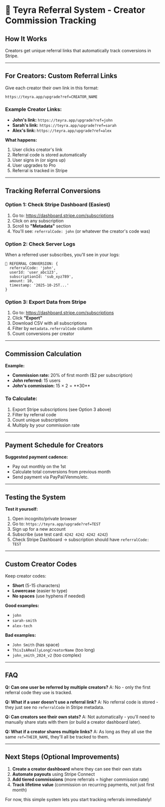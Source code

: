 # 🎯 Teyra Referral System - Creator Commission Tracking

## How It Works

Creators get unique referral links that automatically track conversions in Stripe.

---

## For Creators: Custom Referral Links

Give each creator their own link in this format:

```
https://teyra.app/upgrade?ref=CREATOR_NAME
```

### Example Creator Links:

- **John's link:** `https://teyra.app/upgrade?ref=john`
- **Sarah's link:** `https://teyra.app/upgrade?ref=sarah`
- **Alex's link:** `https://teyra.app/upgrade?ref=alex`

**What happens:**
1. User clicks creator's link
2. Referral code is stored automatically
3. User signs in (or signs up)
4. User upgrades to Pro
5. Referral is tracked in Stripe

---

## Tracking Referral Conversions

### Option 1: Check Stripe Dashboard (Easiest)

1. Go to: https://dashboard.stripe.com/subscriptions
2. Click on any subscription
3. Scroll to **"Metadata"** section
4. You'll see: `referralCode: john` (or whatever the creator's code was)

### Option 2: Check Server Logs

When a referred user subscribes, you'll see in your logs:

```
🎯 REFERRAL CONVERSION: {
  referralCode: 'john',
  userId: 'user_abc123',
  subscriptionId: 'sub_xyz789',
  amount: 10,
  timestamp: '2025-10-25T...'
}
```

### Option 3: Export Data from Stripe

1. Go to: https://dashboard.stripe.com/subscriptions
2. Click **"Export"**
3. Download CSV with all subscriptions
4. Filter by `metadata.referralCode` column
5. Count conversions per creator

---

## Commission Calculation

**Example:**
- **Commission rate:** 20% of first month ($2 per subscription)
- **John referred:** 15 users
- **John's commission:** 15 × $2 = **$30**

### To Calculate:

1. Export Stripe subscriptions (see Option 3 above)
2. Filter by referral code
3. Count unique subscriptions
4. Multiply by your commission rate

---

## Payment Schedule for Creators

**Suggested payment cadence:**
- Pay out monthly on the 1st
- Calculate total conversions from previous month
- Send payment via PayPal/Venmo/etc.

---

## Testing the System

**Test it yourself:**

1. Open incognito/private browser
2. Go to: `https://teyra.app/upgrade?ref=TEST`
3. Sign up for a new account
4. Subscribe (use test card: `4242 4242 4242 4242`)
5. Check Stripe Dashboard → subscription should have `referralCode: TEST`

---

## Custom Creator Codes

Keep creator codes:
- **Short** (5-15 characters)
- **Lowercase** (easier to type)
- **No spaces** (use hyphens if needed)

**Good examples:**
- `john`
- `sarah-smith`
- `alex-tech`

**Bad examples:**
- `John Smith` (has space)
- `ThisIsAReallyLongCreatorName` (too long)
- `john_smith_2024_v2` (too complex)

---

## FAQ

**Q: Can one user be referred by multiple creators?**
A: No - only the first referral code they use is tracked.

**Q: What if a user doesn't use a referral link?**
A: No referral code is stored - they just see no `referralCode` in Stripe metadata.

**Q: Can creators see their own stats?**
A: Not automatically - you'll need to manually share stats with them (or build a creator dashboard later).

**Q: What if a creator shares multiple links?**
A: As long as they all use the same `ref=THEIR_NAME`, they'll all be tracked to them.

---

## Next Steps (Optional Improvements)

1. **Create a creator dashboard** where they can see their own stats
2. **Automate payouts** using Stripe Connect
3. **Add tiered commissions** (more referrals = higher commission rate)
4. **Track lifetime value** (commission on recurring payments, not just first month)

For now, this simple system lets you start tracking referrals immediately!

